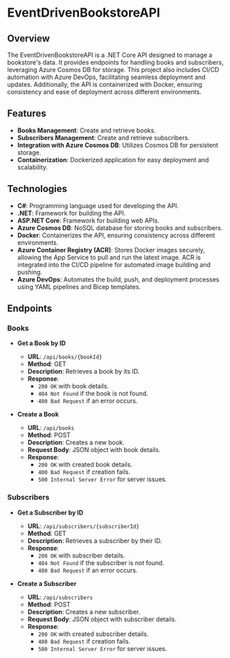# EventDrivenBookstoreAPI

## Overview
The EventDrivenBookstoreAPI is a .NET Core API designed to manage a bookstore's data. It provides endpoints for handling books and subscribers, leveraging Azure Cosmos DB for storage. This project also includes CI/CD automation with Azure DevOps, facilitating seamless deployment and updates. Additionally, the API is containerized with Docker, ensuring consistency and ease of deployment across different environments.

## Features
- **Books Management**: Create and retrieve books.
- **Subscribers Management**: Create and retrieve subscribers.
- **Integration with Azure Cosmos DB**: Utilizes Cosmos DB for persistent storage.
- **Containerization**: Dockerized application for easy deployment and scalability.

## Technologies
- **C#**: Programming language used for developing the API.
- **.NET**: Framework for building the API.
- **ASP.NET Core**: Framework for building web APIs.
- **Azure Cosmos DB**: NoSQL database for storing books and subscribers.
- **Docker**: Containerizes the API, ensuring consistency across different environments.
- **Azure Container Registry (ACR)**: Stores Docker images securely, allowing the App Service to pull and run the latest image. ACR is integrated into the CI/CD pipeline for automated image building and pushing.
- **Azure DevOps**: Automates the build, push, and deployment processes using YAML pipelines and Bicep templates.

## Endpoints

### Books
- **Get a Book by ID**
  - **URL**: `/api/books/{bookId}`
  - **Method**: GET
  - **Description**: Retrieves a book by its ID.
  - **Response**:
    - `200 OK` with book details.
    - `404 Not Found` if the book is not found.
    - `400 Bad Request` if an error occurs.

- **Create a Book**
  - **URL**: `/api/books`
  - **Method**: POST
  - **Description**: Creates a new book.
  - **Request Body**: JSON object with book details.
  - **Response**:
    - `200 OK` with created book details.
    - `400 Bad Request` if creation fails.
    - `500 Internal Server Error` for server issues.

### Subscribers
- **Get a Subscriber by ID**
  - **URL**: `/api/subscribers/{subscriberId}`
  - **Method**: GET
  - **Description**: Retrieves a subscriber by their ID.
  - **Response**:
    - `200 OK` with subscriber details.
    - `404 Not Found` if the subscriber is not found.
    - `400 Bad Request` if an error occurs.

- **Create a Subscriber**
  - **URL**: `/api/subscribers`
  - **Method**: POST
  - **Description**: Creates a new subscriber.
  - **Request Body**: JSON object with subscriber details.
  - **Response**:
    - `200 OK` with created subscriber details.
    - `400 Bad Request` if creation fails.
    - `500 Internal Server Error` for server issues.

